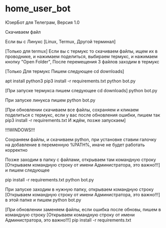 # home_user_bot
ЮзерБот для Телеграм, Версия 1.0

Скачиваем файл

Если вы с Линукс [Linux, Termux, Другой терминал]

[Только для termux]
Если вы с термукс то скачиваем файлы, ищем их в проводнике, и нажимаем поделиться, выбираем термукс, и нажимаем кнопку "Open Folder", После перемещения 3 файлов заходим в термукс

[Только Для термукс
Пишем следующее
cd downloads]

apt install python3
pip3 install -r requirements.txt
python bot.py


[При запуске термукса пишем следующее
cd downloads]
python bot.py

При запуске линукса пишем
python bot.py

[При обновлении скачиваем все файлы, сохраняем и кликаем поделиться с термукс, если у вас после обновления ошибки, пишем так
pip3 install -r requirements.txt
И ждём, позже запускаем]

!!!WINDOWS!!!

Сохраняем файлы, и скачиваем python, при установке ставим галочку на добавление в переменную %PATH%, иначе не будет работать корректно

Позже заходим в папку с файлами, открываем там командную строку
[Открываем командную строку от имени Администратора, это важно!!!] и пишем следующее

pip install -r requirements.txt
python bot.py

При запуске заходим в нужную папку, открываем командную строку [Открываем командную строку от имени Администратора, это важно!!!] в этой папке и пишем 
python bot.py

[При обновлении заменяем файлы, если ошибка после обновы, пишем в командную строку [Открываем командную строку от имени Администратора, это важно!!!] 
pip install -r requirements.txt
